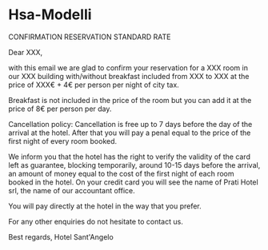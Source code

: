 # Hsa-Modelli


CONFIRMATION RESERVATION STANDARD RATE

Dear XXX,

with this email we are glad to confirm your reservation for a XXX room in our XXX building with/without breakfast included from XXX    to XXX at the price of XXX€ + 4€ per person per night of city tax.

Breakfast is not included in the price of the room but you can add it at the price of 8€ per person per day. 

Cancellation policy:
Cancellation is free up to 7 days before the day of the arrival at the hotel. After that you will pay a penal equal to the price of the first night of every room booked.

We inform you that the hotel has the right to verify the validity of the card left as guarantee, blocking temporarily, around 10-15 days before the arrival, an amount of money equal to the cost of the first night of each room booked in the hotel.
On your credit card you will see the name of Prati Hotel srl, the name of our accountant office.

You will pay directly at the hotel in the way that you prefer.

For any other enquiries do not hesitate to contact us.

Best regards,
Hotel Sant'Angelo

